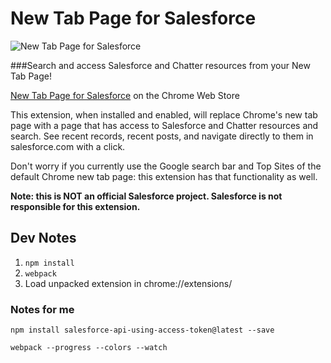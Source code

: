New Tab Page for Salesforce
=======================

![New Tab Page for Salesforce](https://lh4.googleusercontent.com/hgKqC13cow7RB8AV14aX8DyDFLFwz4_NkCcUBsUZSZsqBTQJwj9lNFAVrZ2H2IqKQKQgH5qS5A=s1280-h800-e365-rw "New Tab Page for Salesforce")

###Search and access Salesforce and Chatter resources from your New Tab Page!

[New Tab Page for Salesforce](https://chrome.google.com/webstore/detail/new-tab-page-for-salesfor/bdkpbeeciefhcpfalplbnnfdkijejbmj?hl=en-US&utm_source=chrome-ntp-launcher) on the Chrome Web Store

This extension, when installed and enabled, will replace Chrome's new tab page with a page that has access to Salesforce and Chatter resources and search. See recent records, recent posts, and navigate directly to them in salesforce.com with a click.

Don't worry if you currently use the Google search bar and Top Sites of the default Chrome new tab page: this extension has that functionality as well.

**Note: this is NOT an official Salesforce project. Salesforce is not responsible for this extension.**

## Dev Notes
1. `npm install`
2. `webpack`
3. Load unpacked extension in chrome://extensions/

### Notes for me
`npm install salesforce-api-using-access-token@latest --save`

`webpack --progress --colors --watch`

